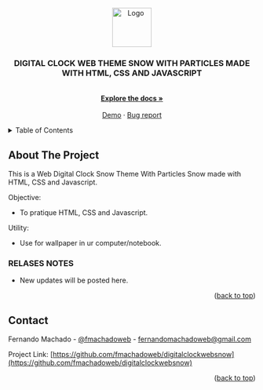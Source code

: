 <div id="top"></div>



<!-- PROJECT LOGO -->
<br />
<div align="center">
  <a href="#">
    <img src="https://github.com/othneildrew/Best-README-Template/raw/master/images/logo.png" alt="Logo" width="80" height="80">
  </a>

  <h3 align="center">DIGITAL CLOCK WEB THEME SNOW WITH PARTICLES MADE WITH HTML, CSS AND JAVASCRIPT</h3>

  <p align="center">
    <br />
    <a href="https://github.com/fmachadoweb/digitalclockwebsnow"><strong>Explore the docs »</strong></a>
    <br />
    <br />
    <a href="https://hardtek.com.br/clock2/">Demo</a>
    ·
    <a href="mailto:fernandomachadoweb@gmail.com">Bug report</a>

  </p>
</div>



<!-- TABLE OF CONTENTS -->
<details>
  <summary>Table of Contents</summary>
  <ul>
    <li><a href="#about-the-project">About The Project</a></li>
    <li><a href="#contact">Contact</a></li>
  </ul>
</details>



<!-- ABOUT THE PROJECT -->
## About The Project

This is a Web Digital Clock Snow Theme With Particles Snow made with HTML, CSS and Javascript.

Objective:
* To pratique HTML, CSS and Javascript.

Utility:
* Use for wallpaper in ur computer/notebook.



<!-- RELASES NOTES -->
### RELASES NOTES

* New updates will be posted here.


<p align="right">(<a href="#top">back to top</a>)</p>



<!-- CONTACT -->
## Contact

Fernando Machado - [@fmachadoweb](https://twitter.com/fmachadoweb) - fernandomachadoweb@gmail.com

Project Link: [https://github.com/fmachadoweb/digitalclockwebsnow](https://github.com/fmachadoweb/digitalclockwebsnow)

<p align="right">(<a href="#top">back to top</a>)</p>

